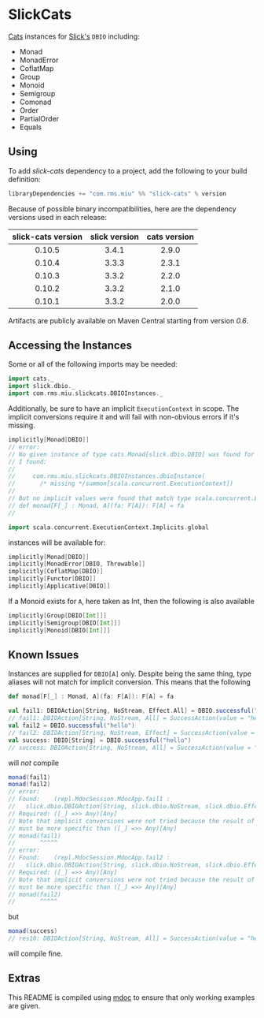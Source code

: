 SlickCats
==========

[Cats](https://github.com/typelevel/cats) instances for [Slick's](http://slick.typesafe.com/) `DBIO` including:
* Monad
* MonadError
* CoflatMap
* Group
* Monoid
* Semigroup
* Comonad
* Order
* PartialOrder
* Equals

## Using
To add *slick-cats* dependency to a project, add the following to your build definition:
```scala
libraryDependencies += "com.rms.miu" %% "slick-cats" % version
```

Because of possible binary incompatibilities, here are the dependency versions used in each release:

| slick-cats version | slick version | cats version |
|:------------------:|:-------------:|:------------:|
|       0.10.5       |     3.4.1     |    2.9.0     |
|       0.10.4       |     3.3.3     |    2.3.1     |
|       0.10.3       |     3.3.2     |    2.2.0     |
|       0.10.2       |     3.3.2     |    2.1.0     |
|       0.10.1       |     3.3.2     |    2.0.0     |

Artifacts are publicly available on Maven Central starting from version *0.6*.

## Accessing the Instances
Some or all of the following imports may be needed:
```scala
import cats._
import slick.dbio._
import com.rms.miu.slickcats.DBIOInstances._
```
Additionally, be sure to have an implicit `ExecutionContext` in scope. The implicit conversions require it
and will fail with non-obvious errors if it's missing.
```scala
implicitly[Monad[DBIO]]
// error:
// No given instance of type cats.Monad[slick.dbio.DBIO] was found for parameter e of method implicitly in object Predef.
// I found:
// 
//     com.rms.miu.slickcats.DBIOInstances.dbioInstance(
//       /* missing */summon[scala.concurrent.ExecutionContext])
// 
// But no implicit values were found that match type scala.concurrent.ExecutionContext.
// def monad[F[_] : Monad, A](fa: F[A]): F[A] = fa
//
```

```scala
import scala.concurrent.ExecutionContext.Implicits.global
```

instances will be available for:
```scala
implicitly[Monad[DBIO]]
implicitly[MonadError[DBIO, Throwable]]
implicitly[CoflatMap[DBIO]]
implicitly[Functor[DBIO]]
implicitly[Applicative[DBIO]]
```

If a Monoid exists for `A`, here taken as Int, then the following is also available
```scala
implicitly[Group[DBIO[Int]]]
implicitly[Semigroup[DBIO[Int]]]
implicitly[Monoid[DBIO[Int]]]
```

## Known Issues
Instances are supplied for `DBIO[A]` only. Despite being the same thing,
type aliases will not match for implicit conversion. This means that the following

```scala
def monad[F[_] : Monad, A](fa: F[A]): F[A] = fa

val fail1: DBIOAction[String, NoStream, Effect.All] = DBIO.successful("hello")
// fail1: DBIOAction[String, NoStream, All] = SuccessAction(value = "hello")
val fail2 = DBIO.successful("hello")
// fail2: DBIOAction[String, NoStream, Effect] = SuccessAction(value = "hello")
val success: DBIO[String] = DBIO.successful("hello")
// success: DBIOAction[String, NoStream, All] = SuccessAction(value = "hello")
```
will _not_ compile
```scala
monad(fail1)
monad(fail2)
// error:
// Found:    (repl.MdocSession.MdocApp.fail1 :
//   slick.dbio.DBIOAction[String, slick.dbio.NoStream, slick.dbio.Effect.All])
// Required: ([_] =>> Any)[Any]
// Note that implicit conversions were not tried because the result of an implicit conversion
// must be more specific than ([_] =>> Any)[Any]
// monad(fail1)
//       ^^^^^
// error:
// Found:    (repl.MdocSession.MdocApp.fail2 :
//   slick.dbio.DBIOAction[String, slick.dbio.NoStream, slick.dbio.Effect])
// Required: ([_] =>> Any)[Any]
// Note that implicit conversions were not tried because the result of an implicit conversion
// must be more specific than ([_] =>> Any)[Any]
// monad(fail2)
//       ^^^^^
```
but
```scala
monad(success)
// res10: DBIOAction[String, NoStream, All] = SuccessAction(value = "hello")
```
will compile fine.

## Extras
This README is compiled using [mdoc](https://scalameta.org/mdoc/) to ensure that only working examples are given.
